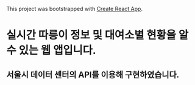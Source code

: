 This project was bootstrapped with [Create React App](https://github.com/facebook/create-react-app).

# 실시간 따릉이 정보 및 대여소별 현황을 알 수 있는 웹 앱입니다. 
## 서울시 데이터 센터의 API를 이용해 구현하였습니다.
